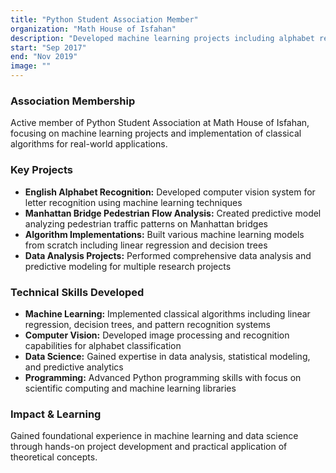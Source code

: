 ```yaml
---
title: "Python Student Association Member"
organization: "Math House of Isfahan"
description: "Developed machine learning projects including alphabet recognition and pedestrian flow prediction"
start: "Sep 2017"
end: "Nov 2019"
image: ""
---
```


### Association Membership
Active member of Python Student Association at Math House of Isfahan, focusing on machine learning projects and implementation of classical algorithms for real-world applications.

### Key Projects
- **English Alphabet Recognition:** Developed computer vision system for letter recognition using machine learning techniques
- **Manhattan Bridge Pedestrian Flow Analysis:** Created predictive model analyzing pedestrian traffic patterns on Manhattan bridges
- **Algorithm Implementations:** Built various machine learning models from scratch including linear regression and decision trees
- **Data Analysis Projects:** Performed comprehensive data analysis and predictive modeling for multiple research projects

### Technical Skills Developed
- **Machine Learning:** Implemented classical algorithms including linear regression, decision trees, and pattern recognition systems
- **Computer Vision:** Developed image processing and recognition capabilities for alphabet classification
- **Data Science:** Gained expertise in data analysis, statistical modeling, and predictive analytics
- **Programming:** Advanced Python programming skills with focus on scientific computing and machine learning libraries

### Impact & Learning
Gained foundational experience in machine learning and data science through hands-on project development and practical application of theoretical concepts.

